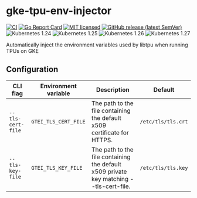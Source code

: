 # gke-tpu-env-injector
[![CI](https://github.com/abatilo/gke-tpu-env-injector/actions/workflows/main.yaml/badge.svg)](https://github.com/abatilo/gke-tpu-env-injector/actions/workflows/main.yaml)
[![Go Report Card](https://goreportcard.com/badge/github.com/abatilo/gke-tpu-env-injector)](https://goreportcard.com/report/github.com/abatilo/gke-tpu-env-injector)
[![MIT licensed](https://img.shields.io/badge/license-MIT-blue.svg)](https://raw.githubusercontent.com/abatilo/gke-tpu-env-injector/main/LICENSE)
[![GitHub release (latest SemVer)](https://img.shields.io/github/v/release/abatilo/gke-tpu-env-injector)](https://github.com/abatilo/gke-tpu-env-injector/releases/latest)
![Kubernetes 1.24](https://img.shields.io/badge/Kubernetes-v1.24-green?logo=Kubernetes&style=flat&color=326CE5&logoColor=white)
![Kubernetes 1.25](https://img.shields.io/badge/Kubernetes-v1.25-green?logo=Kubernetes&style=flat&color=326CE5&logoColor=white)
![Kubernetes 1.26](https://img.shields.io/badge/Kubernetes-v1.26-green?logo=Kubernetes&style=flat&color=326CE5&logoColor=white)
![Kubernetes 1.27](https://img.shields.io/badge/Kubernetes-v1.27-green?logo=Kubernetes&style=flat&color=326CE5&logoColor=white)

Automatically inject the environment variables used by libtpu when running TPUs on GKE

## Configuration

| CLI flag | Environment variable | Description | Default |
| -------- | -------------------- | ----------- | ------- |
| `--tls-cert-file` | `GTEI_TLS_CERT_FILE` | The path to the file containing the default x509 certificate for HTTPS.                | `/etc/tls/tls.crt`
| `--tls-key-file`  | `GTEI_TLS_KEY_FILE`  | The path to the file containing the default x509 private key matching --tls-cert-file. | `/etc/tls/tls.key`
